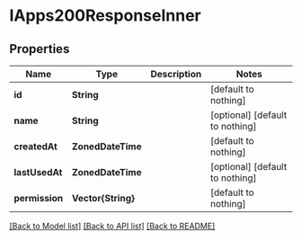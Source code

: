 # IApps200ResponseInner


## Properties
Name | Type | Description | Notes
------------ | ------------- | ------------- | -------------
**id** | **String** |  | [default to nothing]
**name** | **String** |  | [optional] [default to nothing]
**createdAt** | **ZonedDateTime** |  | [default to nothing]
**lastUsedAt** | **ZonedDateTime** |  | [optional] [default to nothing]
**permission** | **Vector{String}** |  | [default to nothing]


[[Back to Model list]](../README.md#models) [[Back to API list]](../README.md#api-endpoints) [[Back to README]](../README.md)


